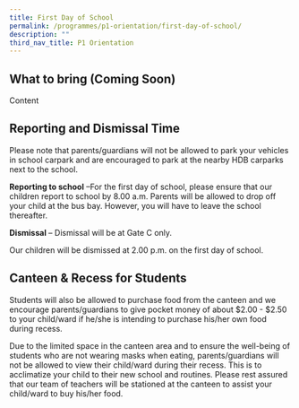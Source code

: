 ```yaml
---
title: First Day of School
permalink: /programmes/p1-orientation/first-day-of-school/
description: ""
third_nav_title: P1 Orientation
---
```

What to bring (Coming Soon)
---------------------------

Content

Reporting and Dismissal Time 
-----------------------------

  

Please note that parents/guardians will not be allowed to park your vehicles in school carpark and are encouraged to park at the nearby HDB carparks next to the school.

  

**Reporting to school** –For the first day of school, please ensure that our children report to school by 8.00 a.m. Parents will be allowed to drop off your child at the bus bay. However, you will have to leave the school thereafter.

  

**Dismissal** – Dismissal will be at Gate C only.  

Our children will be dismissed at 2.00 p.m. on the first day of school.

  

Canteen & Recess for Students
-----------------------------

  

Students will also be allowed to purchase food from the canteen and we encourage parents/guardians to give pocket money of about $2.00 - $2.50 to your child/ward if he/she is intending to purchase his/her own food during recess.  

  

Due to the limited space in the canteen area and to ensure the well-being of students who are not wearing masks when eating, parents/guardians will not be allowed to view their child/ward during their recess. This is to acclimatize your child to their new school and routines. Please rest assured that our team of teachers will be stationed at the canteen to assist your child/ward to buy his/her food.